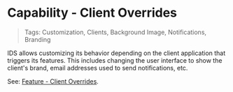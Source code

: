 # Capability - Client Overrides

> Tags: Customization, Clients, Background Image, Notifications, Branding

IDS allows customizing its behavior depending on the client application that triggers its features. This includes changing the user interface to show the client's brand, email addresses used to send notifications, etc.

See: [Feature - Client Overrides](/ref/features/client-overrides.md).